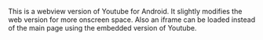 This is a webview version of Youtube for Android. It slightly modifies the web version for more onscreen space. Also an iframe can be loaded instead of the main page using the embedded version of Youtube.

